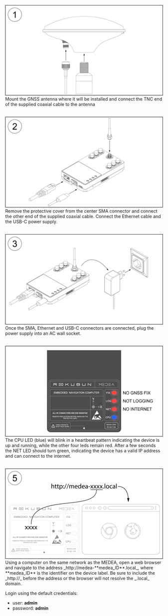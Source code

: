 
<img src="/images/quick_start_guide-01.png" style="width: auto; border: 1px solid black;" />
Mount the GNSS antenna where it will be installed and connect the TNC end of the supplied coaxial cable to the antenna
<div style="margin: 2rem"></div>

<img src="/images/quick_start_guide-02.png" style="width: auto; border: 1px solid black;" />
Remove the protective cover from the center SMA connector and connect the other end of the supplied coaxial cable. Connect the Ethernet cable and the USB-C power supply.
<div style="margin: 2rem"></div>

<img src="/images/quick_start_guide-03.png" style="width: auto; border: 1px solid black;" />
Once the SMA, Ethernet and USB-C connectors are connected, plug the power supply into an AC wall socket.
<div style="margin: 2rem"></div>

<img src="/images/boot.gif" style="width: auto; border: 1px solid black;" />
The CPU LED (blue) will blink in a heartbeat pattern indicating the device is up and running, while the other four leds remain red. 
After a few seconds the NET LED should turn green, indicating the device has a valid IP address and can connect to the internet.
<div style="margin: 2rem"></div>

<img src="/images/quick_start_guide-05.png" style="width: auto; border: 1px solid black;" />
Using a computer on the same network as the MEDEA, open a web browser and navigate to the address _http://medea-**medea_ID**.local_, where **medea_ID** is the identifier on the device label. Be sure to include the _http://_ before the address or the browser will not resolve the _.local_ domain.

Login using the default credentials:

- user: **admin**
- password: **admin**
